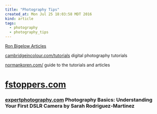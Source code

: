 ```yaml
---
title: "Photography Tips"
created_at: Mon Jul 25 18:03:58 MDT 2016
kind: article
tags:
  - photography
  - photography_tips
---
```


<a href="http://www.ronbigelow.com/articles/articles.htm" target="_blank">Ron Bigelow Articles</a>

<a href="http://www.cambridgeincolour.com/tutorials.htm" target="_blank">cambridgeincolour.com/tutorials</a>
digital photography tutorials

<a href="http://www.normankoren.com/sitemap.html" target="_blank">normankoren.com/</a>
guide to the tutorials and articles

# <a href="https://fstoppers.com/" target="_blank">fstoppers.com</a>

<h3>
  <a href="https://expertphotography.com/dslr-basics/" target="_blank">expertphotography.com</a>
  Photography Basics: Understanding Your First DSLR Camera by Sarah Rodriguez-Martinez
</h3>

<!--
html boilerplate fragments
<a href="" target="_blank"></a>
<a name=""></a>
<img src="" width="400px">
<ul>
  <li></li>
  <li><a href="" target="_blank"></a></li>
</ul>
<pre>
</pre>
<p style="margin-bottom: 2em;"></p>
<hr style="border: 0; height: 3px; background: #333; background-image: linear-gradient(to right, #ccc, #333, #ccc);">
<pre><code>
</code></pre>
<math xmlns='http://www.w3.org/1998/Math/MathML' display='block'>
</math>
:-->
